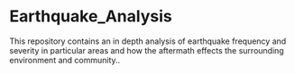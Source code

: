 # Earthquake_Analysis
This repository contains an in depth analysis of earthquake frequency and severity in particular areas and how the aftermath effects the surrounding environment and community.. 
